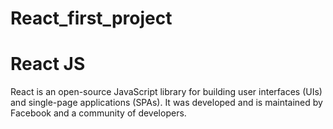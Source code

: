 # React_first_project
# React JS
React is an open-source JavaScript library for building user interfaces (UIs) and single-page applications (SPAs). It was developed and is maintained by Facebook and a community of developers.


